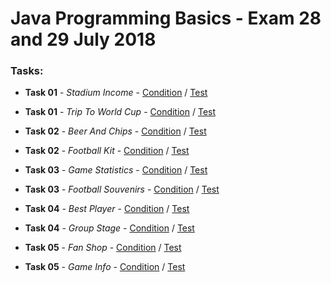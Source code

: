 # Java Programming Basics - Exam 28 and 29 July 2018

### Tasks:  
* **Task 01** - *Stadium Income* - [Condition](https://softuni.bg/downloads/svn/programming-basics/2018-06/Exam/01.%20Stadium%20Income.pdf) / [Test](https://judge.softuni.bg/Contests/Practice/Index/1127#0)
* **Task 01** - *Trip To World Cup* - [Condition](https://softuni.bg/downloads/svn/programming-basics/2018-06/Exam/01.%20Trip%20To%20World%20Cup.pd) / [Test](https://judge.softuni.bg/Contests/Practice/Index/1127#1)

* **Task 02** - *Beer And Chips* - [Condition](https://softuni.bg/downloads/svn/programming-basics/2018-06/Exam/02.%20Beer%20And%20Chips.pdf) / [Test](https://judge.softuni.bg/Contests/Practice/Index/1127#2)
* **Task 02** - *Football Kit* - [Condition](https://softuni.bg/downloads/svn/programming-basics/2018-06/Exam/02.%20Football%20Kit.pdf) / [Test](https://judge.softuni.bg/Contests/Practice/Index/1127#3)

* **Task 03** - *Game Statistics* - [Condition](https://softuni.bg/downloads/svn/programming-basics/2018-06/Exam/03.%20Game%20Statistics.pdf) / [Test](https://judge.softuni.bg/Contests/Practice/Index/1127#4)
* **Task 03** - *Football Souvenirs* - [Condition](https://softuni.bg/downloads/svn/programming-basics/2018-06/Exam/03.%20Football%20Souvenirs.pdf) / [Test](https://judge.softuni.bg/Contests/Practice/Index/1127#5)

* **Task 04** - *Best Player* - [Condition](https://softuni.bg/downloads/svn/programming-basics/2018-06/Exam/04.%20Best%20Player.pdf) / [Test](https://judge.softuni.bg/Contests/Practice/Index/1127#6)
* **Task 04** - *Group Stage* - [Condition](https://softuni.bg/downloads/svn/programming-basics/2018-06/Exam/04.%20Group%20Stage.pdf) / [Test](https://judge.softuni.bg/Contests/Practice/Index/1127#7)

* **Task 05** - *Fan Shop* - [Condition](https://softuni.bg/downloads/svn/programming-basics/2018-06/Exam/05.%20Fan%20Shop.pdf) / [Test](https://judge.softuni.bg/Contests/Practice/Index/1127#8)
* **Task 05** - *Game Info* - [Condition](https://softuni.bg/downloads/svn/programming-basics/2018-06/Exam/05.%20Game%20Info.pdf) / [Test](https://judge.softuni.bg/Contests/Practice/Index/1127#9)


